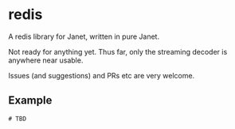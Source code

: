 # redis
A redis library for Janet, written in pure Janet.

Not ready for anything yet. Thus far, only the streaming decoder is anywhere
near usable.

Issues (and suggestions) and PRs etc are very welcome.

## Example

```janet
# TBD
```
